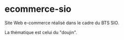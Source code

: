 # ecommerce-sio
Site Web e-commerce réalisé dans le cadre du BTS SIO.

La thématique est celui du "doujin".
